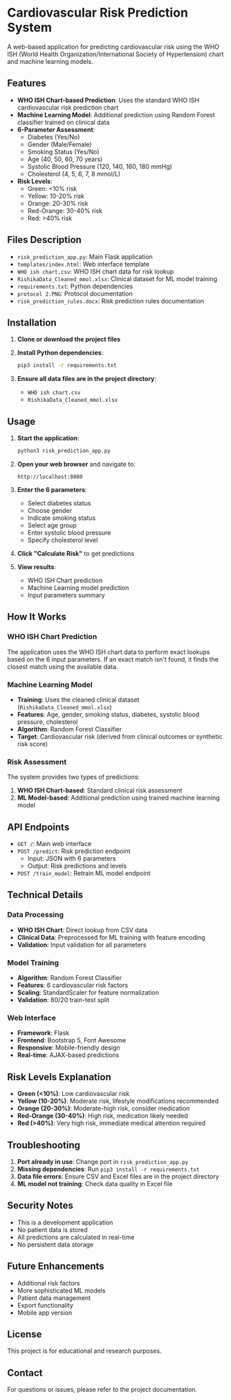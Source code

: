 # Cardiovascular Risk Prediction System

A web-based application for predicting cardiovascular risk using the WHO ISH (World Health Organization/International Society of Hypertension) chart and machine learning models.

## Features

- **WHO ISH Chart-based Prediction**: Uses the standard WHO ISH cardiovascular risk prediction chart
- **Machine Learning Model**: Additional prediction using Random Forest classifier trained on clinical data
- **6-Parameter Assessment**: 
  - Diabetes (Yes/No)
  - Gender (Male/Female)
  - Smoking Status (Yes/No)
  - Age (40, 50, 60, 70 years)
  - Systolic Blood Pressure (120, 140, 160, 180 mmHg)
  - Cholesterol (4, 5, 6, 7, 8 mmol/L)
- **Risk Levels**: 
  - Green: <10% risk
  - Yellow: 10-20% risk
  - Orange: 20-30% risk
  - Red-Orange: 30-40% risk
  - Red: >40% risk

## Files Description

- `risk_prediction_app.py`: Main Flask application
- `templates/index.html`: Web interface template
- `WHO ish chart.csv`: WHO ISH chart data for risk lookup
- `RishikaData_Cleaned_mmol.xlsx`: Clinical dataset for ML model training
- `requirements.txt`: Python dependencies
- `protocol 2.PNG`: Protocol documentation
- `risk_prediction_rules.docx`: Risk prediction rules documentation

## Installation

1. **Clone or download the project files**

2. **Install Python dependencies**:
   ```bash
   pip3 install -r requirements.txt
   ```

3. **Ensure all data files are in the project directory**:
   - `WHO ish chart.csv`
   - `RishikaData_Cleaned_mmol.xlsx`

## Usage

1. **Start the application**:
   ```bash
   python3 risk_prediction_app.py
   ```

2. **Open your web browser** and navigate to:
   ```
   http://localhost:8080
   ```

3. **Enter the 6 parameters**:
   - Select diabetes status
   - Choose gender
   - Indicate smoking status
   - Select age group
   - Enter systolic blood pressure
   - Specify cholesterol level

4. **Click "Calculate Risk"** to get predictions

5. **View results**:
   - WHO ISH Chart prediction
   - Machine Learning model prediction
   - Input parameters summary

## How It Works

### WHO ISH Chart Prediction
The application uses the WHO ISH chart data to perform exact lookups based on the 6 input parameters. If an exact match isn't found, it finds the closest match using the available data.

### Machine Learning Model
- **Training**: Uses the cleaned clinical dataset (`RishikaData_Cleaned_mmol.xlsx`)
- **Features**: Age, gender, smoking status, diabetes, systolic blood pressure, cholesterol
- **Algorithm**: Random Forest Classifier
- **Target**: Cardiovascular risk (derived from clinical outcomes or synthetic risk score)

### Risk Assessment
The system provides two types of predictions:
1. **WHO ISH Chart-based**: Standard clinical risk assessment
2. **ML Model-based**: Additional prediction using trained machine learning model

## API Endpoints

- `GET /`: Main web interface
- `POST /predict`: Risk prediction endpoint
  - Input: JSON with 6 parameters
  - Output: Risk predictions and levels
- `POST /train_model`: Retrain ML model endpoint

## Technical Details

### Data Processing
- **WHO ISH Chart**: Direct lookup from CSV data
- **Clinical Data**: Preprocessed for ML training with feature encoding
- **Validation**: Input validation for all parameters

### Model Training
- **Algorithm**: Random Forest Classifier
- **Features**: 6 cardiovascular risk factors
- **Scaling**: StandardScaler for feature normalization
- **Validation**: 80/20 train-test split

### Web Interface
- **Framework**: Flask
- **Frontend**: Bootstrap 5, Font Awesome
- **Responsive**: Mobile-friendly design
- **Real-time**: AJAX-based predictions

## Risk Levels Explanation

- **Green (<10%)**: Low cardiovascular risk
- **Yellow (10-20%)**: Moderate risk, lifestyle modifications recommended
- **Orange (20-30%)**: Moderate-high risk, consider medication
- **Red-Orange (30-40%)**: High risk, medication likely needed
- **Red (>40%)**: Very high risk, immediate medical attention required

## Troubleshooting

1. **Port already in use**: Change port in `risk_prediction_app.py`
2. **Missing dependencies**: Run `pip3 install -r requirements.txt`
3. **Data file errors**: Ensure CSV and Excel files are in the project directory
4. **ML model not training**: Check data quality in Excel file

## Security Notes

- This is a development application
- No patient data is stored
- All predictions are calculated in real-time
- No persistent data storage

## Future Enhancements

- Additional risk factors
- More sophisticated ML models
- Patient data management
- Export functionality
- Mobile app version

## License

This project is for educational and research purposes.

## Contact

For questions or issues, please refer to the project documentation. 